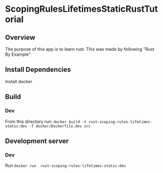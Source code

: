 # ScopingRulesLifetimesStaticRustTutorial

## Overview
The purpose of this app is to learn rust. This was made by following "Rust By Example"

## Install Dependencies
Install docker

## Build
### Dev
From this directory run: `docker build -t rust-scoping-rules-lifetimes-static:dev -f docker/Dockerfile.dev src`

## Development server
### Dev
Run `docker run  rust-scoping-rules-lifetimes-static:dev`